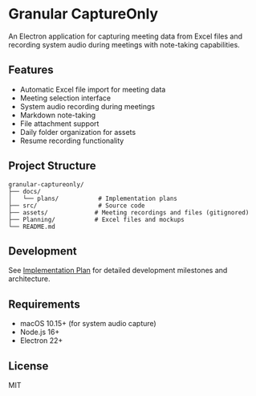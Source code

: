 # Granular CaptureOnly

An Electron application for capturing meeting data from Excel files and recording system audio during meetings with note-taking capabilities.

## Features

- Automatic Excel file import for meeting data
- Meeting selection interface
- System audio recording during meetings
- Markdown note-taking
- File attachment support
- Daily folder organization for assets
- Resume recording functionality

## Project Structure

```
granular-captureonly/
├── docs/
│   └── plans/           # Implementation plans
├── src/                 # Source code
├── assets/             # Meeting recordings and files (gitignored)
├── Planning/           # Excel files and mockups
└── README.md
```

## Development

See [Implementation Plan](docs/plans/GRANULAR-CAPTUREONLY-REVISED.md) for detailed development milestones and architecture.

## Requirements

- macOS 10.15+ (for system audio capture)
- Node.js 16+
- Electron 22+

## License

MIT